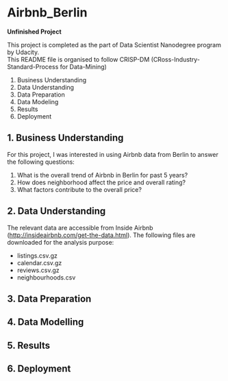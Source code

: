 # Airbnb_Berlin
**Unfinished Project**  

This project is completed as the part of Data Scientist Nanodegree program by Udacity.  
This README file is organised to follow CRISP-DM (CRoss-Industry-Standard-Process for Data-Mining)

1. Business Understanding
2. Data Understanding
3. Data Preparation
4. Data Modeling
5. Results
6. Deployment

## 1. Business Understanding

For this project, I was interested in using Airbnb data from Berlin to answer the following questions:

1. What is the overall trend of Airbnb in Berlin for past 5 years?
2. How does neighborhood affect the price and overall rating?
3. What factors contribute to the overall price?

## 2. Data Understanding

The relevant data are accessible from Inside Airbnb (http://insideairbnb.com/get-the-data.html).  The following files are downloaded for the analysis purpose:  
- listings.csv.gz
- calendar.csv.gz
- reviews.csv.gz
- neighbourhoods.csv  

## 3. Data Preparation

## 4. Data Modelling

## 5. Results

## 6. Deployment
